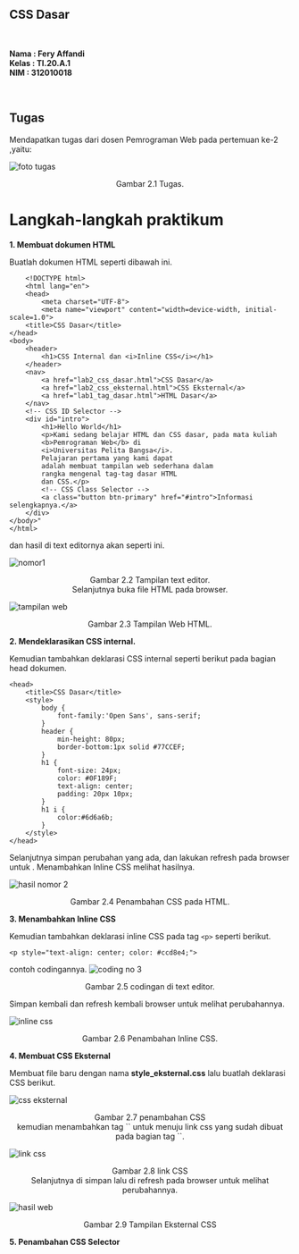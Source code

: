 ## CSS Dasar

<br>

**Nama     : Fery Affandi** <br>
**Kelas    : TI.20.A.1**  <br>
**NIM      : 312010018** <br>

<br>

## Tugas

Mendapatkan tugas dari dosen Pemrograman Web pada pertemuan ke-2 ,yaitu:

![foto tugas](foto/foto1.png)
<p align="center"> Gambar 2.1 Tugas.

# Langkah-langkah praktikum

**1. Membuat dokumen HTML**

Buatlah dokumen HTML seperti dibawah ini.

        <!DOCTYPE html>
        <html lang="en">
        <head>
            <meta charset="UTF-8">
            <meta name="viewport" content="width=device-width, initial-scale=1.0">
        <title>CSS Dasar</title>
    </head>
    <body>
        <header>
            <h1>CSS Internal dan <i>Inline CSS</i></h1>
        </header>
        <nav>
            <a href="lab2_css_dasar.html">CSS Dasar</a>
            <a href="lab2_css_eksternal.html">CSS Eksternal</a>
            <a href="lab1_tag_dasar.html">HTML Dasar</a>
        </nav>
        <!-- CSS ID Selector -->
        <div id="intro">
            <h1>Hello World</h1>
            <p>Kami sedang belajar HTML dan CSS dasar, pada mata kuliah
            <b>Pemrograman Web</b> di 
            <i>Universitas Pelita Bangsa</i>. 
            Pelajaran pertama yang kami dapat
            adalah membuat tampilan web sederhana dalam 
            rangka mengenal tag-tag dasar HTML
            dan CSS.</p>
            <!-- CSS Class Selector -->
            <a class="button btn-primary" href="#intro">Informasi selengkapnya.</a>
        </div>
    </body>"
    </html>
 dan hasil di text editornya akan seperti ini.

 ![nomor1](foto/nomor1.png)
 <p align="center"> Gambar 2.2 Tampilan text editor.

<br>
Selanjutnya buka file HTML pada browser.

![tampilan web](foto/tampilan_web.png)
<p align="center"> Gambar 2.3 Tampilan Web HTML.

<br>

**2. Mendeklarasikan CSS internal.**

Kemudian tambahkan deklarasi CSS internal seperti berikut pada bagian head dokumen.

    <head>
        <title>CSS Dasar</title>
        <style>
            body {
                font-family:'Open Sans', sans-serif;
            }
            header {
                min-height: 80px;
                border-bottom:1px solid #77CCEF;
            }
            h1 {
                font-size: 24px;
                color: #0F189F;
                text-align: center;
                padding: 20px 10px;
            }
            h1 i {
                color:#6d6a6b;
            }
        </style>
    </head>


Selanjutnya simpan perubahan yang ada, dan lakukan 
refresh pada browser untuk . Menambahkan Inline CSS melihat hasilnya.

![hasil nomor 2](foto/hasil_nomor2.png)
<p align="center">Gambar 2.4 Penambahan CSS pada HTML.

<br>

**3. Menambahkan Inline CSS**

Kemudian tambahkan deklarasi inline CSS pada tag    `<p>` seperti berikut.

    <p style="text-align: center; color: #ccd8e4;">

contoh codingannya.
![coding no 3](foto/coding_no3.png)
<p align="center"> Gambar 2.5 codingan di text editor.

Simpan kembali dan refresh kembali browser untuk melihat perubahannya.

![inline css](foto/nomor3.png)
<p align="center">Gambar 2.6 Penambahan Inline CSS.

<br>

**4. Membuat CSS Eksternal**

Membuat file baru dengan nama <b>style_eksternal.css</b> lalu buatlah deklarasi CSS berikut.

![css eksternal](foto/nav_css%20.png)
<p align="center">Gambar 2.7 penambahan CSS

<br>
kemudian menambahkan tag `<link>` untuk menuju link css 
yang sudah dibuat pada bagian tag `<head>`.

![link css](foto/css%20eksternal.png)
<p align="center">Gambar 2.8 link CSS

<br>
Selanjutnya di simpan lalu di refresh pada browser untuk melihat perubahannya.

![hasil web](foto/hasil_nomor4.png)
<p align="center">Gambar 2.9 Tampilan Eksternal CSS

<br>

**5. Penambahan CSS Selector**




